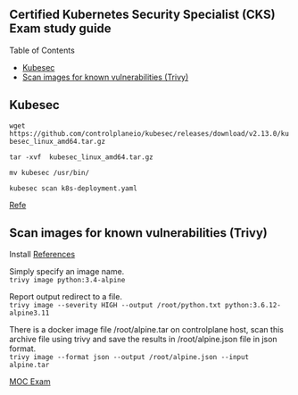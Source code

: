 
<h2> Certified Kubernetes Security Specialist (CKS) Exam study guide </h2>
Table of Contents

- [Kubesec](#kubesec)
- [Scan images for known vulnerabilities (Trivy)](#scan-images-for-known-vulnerabilities-trivy)



## Kubesec 
`wget https://github.com/controlplaneio/kubesec/releases/download/v2.13.0/kubesec_linux_amd64.tar.gz`

`tar -xvf  kubesec_linux_amd64.tar.gz`

`mv kubesec /usr/bin/`

`kubesec scan k8s-deployment.yaml`

[Refe](https://github.com/controlplaneio/kubesec?tab=readme-ov-file#download-kubesec)


## Scan images for known vulnerabilities (Trivy)

Install [References](https://aquasecurity.github.io/trivy/v0.31.3/getting-started/installation/)

Simply specify an image name.\
`trivy image python:3.4-alpine`

Report output redirect to a file.\
`trivy image --severity HIGH --output /root/python.txt python:3.6.12-alpine3.11`

There is a docker image file /root/alpine.tar on controlplane host, scan this archive file using trivy and save the results in /root/alpine.json file in json format.\
`trivy image --format json --output /root/alpine.json --input alpine.tar`




[MOC Exam](https://github.com/kodekloudhub/certified-kubernetes-security-specialist-cks-course/tree/main/docs)